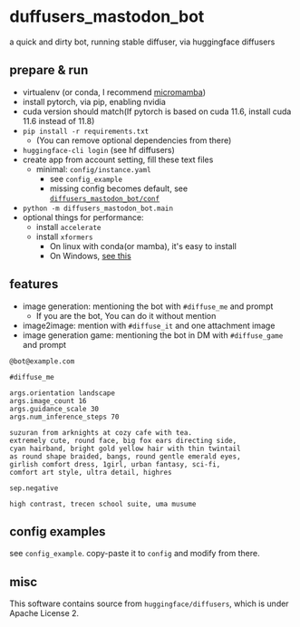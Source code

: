# duffusers_mastodon_bot

a quick and dirty bot, running stable diffuser, via huggingface diffusers

## prepare & run

- virtualenv (or conda, I recommend [micromamba](https://github.com/mamba-org/mamba))
- install pytorch, via pip, enabling nvidia
- cuda version should match(If pytorch is based on cuda 11.6, install cuda 11.6 instead of 11.8)
- `pip install -r requirements.txt`
  - (You can remove optional dependencies from there)
- `huggingface-cli login` (see hf diffusers)
- create app from account setting, fill these text files
  - minimal: `config/instance.yaml`
    - see `config_example`
    - missing config becomes default, see [`diffusers_mastodon_bot/conf`](./diffusers_mastodon_bot/conf)
- `python -m diffusers_mastodon_bot.main`
- optional things for performance:
  - install `accelerate`
  - install `xformers`
    - On linux with conda(or mamba), it's easy to install
    - On Windows, [see this](https://github.com/AUTOMATIC1111/stable-diffusion-webui/discussions/2103)   

## features

- image generation: mentioning the bot with `#diffuse_me` and prompt
  - If you are the bot, You can do it without mention
- image2image: mention with `#diffuse_it` and one attachment image
- image generation game: mentioning the bot in DM with `#diffuse_game` and prompt

```text
@bot@example.com 

#diffuse_me 

args.orientation landscape
args.image_count 16
args.guidance_scale 30
args.num_inference_steps 70

suzuran from arknights at cozy cafe with tea.
extremely cute, round face, big fox ears directing side,
cyan hairband, bright gold yellow hair with thin twintail
as round shape braided, bangs, round gentle emerald eyes,
girlish comfort dress, 1girl, urban fantasy, sci-fi,
comfort art style, ultra detail, highres

sep.negative

high contrast, trecen school suite, uma musume
```

## config examples

see `config_example`. copy-paste it to `config` and modify from there.

## misc

This software contains source from `huggingface/diffusers`, which is under Apache License 2.

